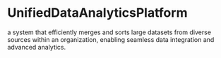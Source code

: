 # UnifiedDataAnalyticsPlatform
a system that efficiently merges and sorts large datasets from diverse sources within an organization, enabling seamless data integration and advanced analytics.
